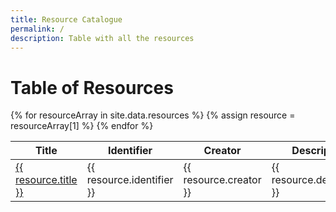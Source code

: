 ```yaml
---
title: Resource Catalogue
permalink: /
description: Table with all the resources
---
```


# Table of Resources

<!-- <div>
  {% for resource in site.data.resources %}
    <p> {{ resource }} </p>
    <p> {{ resource[0] }} </p>
    <p> {{ resource[1] }} </p>
  {% endfor %}
</div>
<div>
  {% for resourceArr in site.data.resources %}
  {% assign resource = resourceArr[1] %}
    <p> title: {{ resource.title }} </p>
    <p> landingPage: {{ resource.landingPage }} </p>
  {% endfor %}
</div> -->
<table class="table table-border" id="resource-table" width="100%" cellspacing="0">
  <thead>
    <tr>
      <th>Title</th>
      <th>Identifier</th>    
      <th>Creator</th>
      <th>Description</th>
      <th>Ext. Link</th>    
    </tr>
  </thead>
  <tbody>
  {% for resourceArray in site.data.resources %}
  {% assign resource = resourceArray[1] %}
    <tr>
      <td>
        <a href="{{ resourceArray[0] }}">{{ resource.title }}</a>
      </td>
      <td>{{ resource.identifier }}</td>
      <td>{{ resource.creator }}</td>
      <td>{{ resource.description }}</td>
        <td>
          {% if resource.landingPage %}
            <a href="{{ resource.landingPage }}">Visit <i class="fa fa-external-link" aria-hidden="true"></i></a>
          {% endif %}
        </td>
    </tr>
  {% endfor %}
  </tbody>
</table>

<script>
$('#resource-table').DataTable({
  "pageLength": 100,
  "dom": 'Bfrtip',
  "buttons": [
        'copy', 'csv', 'excel', 'pdf', 'print'
   ],
   "ordering": true,
   "searching": true
});
</script>
